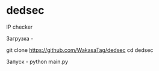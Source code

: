 # dedsec
IP checker

Загрузка -

git clone https://github.com/WakasaTag/dedsec
cd dedsec

Запуск -
python main.py
